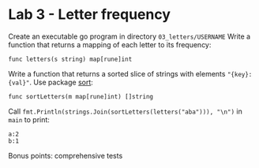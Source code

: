 # Lab 3 - Letter frequency

Create an executable go program in directory `03_letters/USERNAME`
Write a function that returns a mapping of each letter to its frequency:

```
func letters(s string) map[rune]int
```

Write a function that returns a sorted slice of strings with elements  `"{key}:{val}"`. Use package [sort](https://golang.org/pkg/sort/):

```
func sortLetters(m map[rune]int) []string
```

Call `fmt.Println(strings.Join(sortLetters(letters("aba"))), "\n")` in `main` to print:

```
a:2
b:1
```

Bonus points: comprehensive tests